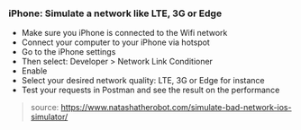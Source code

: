 
### iPhone: Simulate a network like LTE, 3G or Edge
- Make sure you iPhone is connected to the Wifi network
- Connect your computer to your iPhone via hotspot
- Go to the iPhone settings
- Then select: Developer > Network Link Conditioner
- Enable
- Select your desired network quality: LTE, 3G or Edge for instance
- Test your requests in Postman and see the result on the performance
> source: https://www.natashatherobot.com/simulate-bad-network-ios-simulator/
